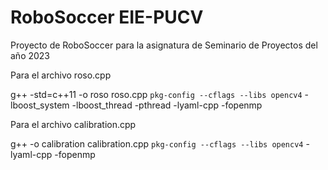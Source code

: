 # RoboSoccer EIE-PUCV
Proyecto de RoboSoccer para la asignatura de Seminario de Proyectos del año 2023

Para el archivo roso.cpp

g++ -std=c++11 -o roso roso.cpp `pkg-config --cflags --libs opencv4` -lboost_system -lboost_thread -pthread -lyaml-cpp -fopenmp

Para el archivo calibration.cpp

g++ -o calibration calibration.cpp `pkg-config --cflags --libs opencv4` -lyaml-cpp -fopenmp
